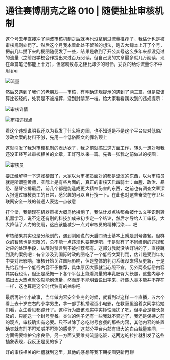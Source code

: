 # 通往赛博朋克之路 010 | 随便扯扯审核机制

这个号去年直接冲了两波审核机制之后就再也没拿到过流量推荐了，我估计也是被审核规则处罚了。然后这个月我本着此处不留爷的想法，跑去大绿本上开了个号，把前几年攒下来的梗图随便发了一些，结果是收到了开公众号这么多年来都没见过的流量（之前跟学校合作搓出来过百万阅读，但自己发的文章最多就几万阅读，现在单篇笔记都能上十万），但涨粉数与之相比却少的可怜，妥妥的给你流量你不中用.jpg

![流量](../img/04_流量.jpg)

然后又遇到了我们的老朋友——审核，有明确违规提示的遇到了两三篇，但是应该算比较轻的，处罚是不被推荐，没到封禁那一档。给大家看看我收到的违规提示：

![审核详情](../img/04_审核详情.jpg)

![审核违规点](../img/04_审核违规点.jpg)

看这个违规说明我还以为我发了什么擦边图，也不知道是不是这个平台应对低俗/涉政文案的材料不够，先用一个低俗图文的罪名顶上

这就引发了我对审核机制的表达欲了，我之前就搞过这方面工作，转头一想对哦我还没正经写过审核相关的文章，正好可以来一篇。先丢一张我之前做过的梗图：

![审核员](../img/04_审核员.jpg)

要正经解释一下这张梗图了，大家以为审核员面对的都是涩涩的东西，以为审核员就是所谓鉴黄师，实际上是有些片面的，真正的审核天启四骑士：血腥、政治、暴恐、瑟琴它排最后，前几个都是能造成更大精神伤害的东西，之前也有调查文章深入报道过审核员工的日常，感兴趣的可以自行搜一下。在此也对这些奋战在守卫互联网安全一线的普通人表达一点敬意

打个岔，我猜现在机器审核大概鸟枪换炮了，我估计发点啥都会被什么文字识别转机器学习，说不定还有别的科技加成来初步定一个结论，然后才导给人工审核，大大降低了人力的使用，这应该能减少一点对审核员的精神污染……吧

审核结果其实也是分级别的，遇到刚刚说的天启四骑士基本上就是封号套餐。但群众的智慧也是无限的，总不能一点违规也要带走吧，于是就有了不同级别的违规和对应的处理手段，从限时禁言到不被推荐都有。这部分我就没啥好讲的了，直接跳到我的案例吧：有个涉及到国际时政的图吃了一个低俗文案判罚，估计是受到年初中美对账影响，审核开始关注国际影响，但是整体的判罚系统没来得及更新，于是先给我判一个低俗内容不予推荐，具体原因大家就当心照不宣。另外两条低俗内容其实我也认，但还是感慨一下各个平台上能看海量的丰乳肥臀大长腿，这些内容不搞出太大热点就依然能刷流量，然而却不能明着说出字来，好像人类本能并不存在一样，这也算是这个时代独有的抽象吧

最后再讲个小故事，当年做内容安全业务的时候，就看到过这样一个直播，五六个看上去十岁左右的小学男生，拿一部手机播涩涩小电影，在教室里追着女同学给她们看，女生看见都跑开了。这种行为应该现实中实锤性骚扰了吧，但平台是鞭长莫及的，只能送一个封号套餐。类似的例子还有一些我就不赘述了，我还是保持之前的观点，审核确实有必要。只不过除了必吃封号套餐的那些内容，其他内容的处置确实就有刑不可知威不可测的感觉了，这部分平台内部有很大的自由裁量空间，一方面需要维护公序良俗，另一方面又要维持流量吃饭，这两边的拉扯就引发了这些抽象表现，我反正是见的多了

好的审核相关的吐槽就到这里，其他的感想等我下期梗图更新再聊

